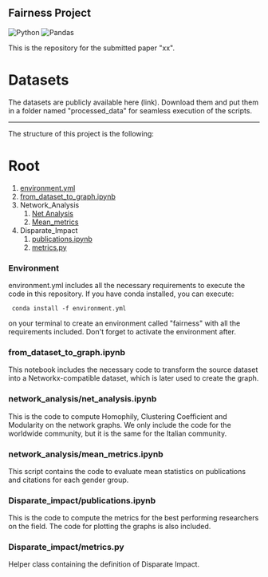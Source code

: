 ## Fairness Project

![Python](https://img.shields.io/badge/python-3670A0?style=for-the-badge&logo=python&logoColor=ffdd54)  ![Pandas](https://img.shields.io/badge/pandas-%23150458.svg?style=for-the-badge&logo=pandas&logoColor=white)



This is the repository for the submitted paper "xx".

# Datasets

The datasets are publicly available here (link).
Download them and put them in a folder named "processed_data" for seamless execution of the scripts.

------

The structure of this project is the following:

# Root
1. [environment.yml](#env)
2. [from_dataset_to_graph.ipynb](#graph)
3.  Network_Analysis 
    1. [Net Analysis](#net_analysis)
    2. [Mean_metrics](#meanmetrics)
4.  Disparate_Impact 
    1. [publications.ipynb](#di)
    2. [metrics.py](#metrics)

<a name="env"></a>
### Environment

environment.yml includes all the necessary requirements to execute the code in this repository. If you have conda installed, you can execute:

``` conda install -f environment.yml``` 

on your terminal to create an environment called "fairness" with all the requirements included. Don't forget to activate the environment after.

<a name="graph"></a>
### from_dataset_to_graph.ipynb

This notebook includes the necessary code to transform the source dataset into a Networkx-compatible dataset, which is later used to create the graph.

<a name="net_analysis"></a>
### network_analysis/net_analysis.ipynb

This is the code to compute Homophily, Clustering Coefficient and Modularity on the network graphs. We only include the code for the worldwide community, but it is the same for the Italian community.

<a name="net_analysis"></a>
### network_analysis/mean_metrics.ipynb

This script contains the code to evaluate mean statistics on publications and citations for each gender group.

<a name="di"></a>
### Disparate_impact/publications.ipynb

This is the code to compute the metrics for the best performing researchers on the field. The code for plotting the graphs is also included.

<a name="metrics"></a>
### Disparate_impact/metrics.py

Helper class containing the definition of Disparate Impact.